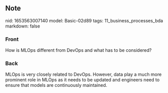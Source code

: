 ## Note
nid: 1653563007140
model: Basic-02d89
tags: 11_business_processes_bda
markdown: false

### Front
How is MLOps different from DevOps and what has to be considered?

### Back
MLOps is very closely related to DevOps. However, data play a much more prominent role in MLOps as it needs to be updated and engineers need to ensure that models are continuously maintained.
